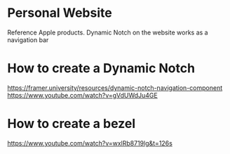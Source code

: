 # Personal Website

Reference Apple products. Dynamic Notch on the website works as a navigation bar

# How to create a Dynamic Notch
https://framer.university/resources/dynamic-notch-navigation-component
https://www.youtube.com/watch?v=gVdUWdJu4GE

# How to create a bezel
https://www.youtube.com/watch?v=wxlRb8719lg&t=126s
